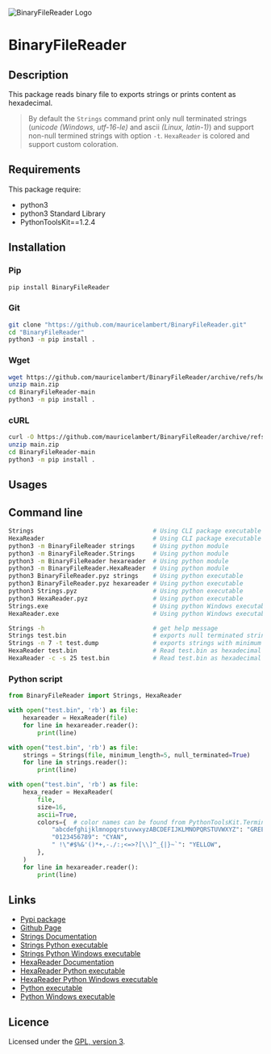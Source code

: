 ![BinaryFileReader Logo](https://mauricelambert.github.io/info/python/security/BinaryFileReader/small.png "BinaryFileReader logo")

# BinaryFileReader

## Description

This package reads binary file to exports strings or prints content as hexadecimal.

> By default the `Strings` command print only null terminated strings (*unicode (Windows, utf-16-le)* and ascii *(Linux, latin-1)*) and support non-null termined strings with option `-t`.
> `HexaReader` is colored and support custom coloration.

## Requirements

This package require:

 - python3
 - python3 Standard Library
 - PythonToolsKit==1.2.4

## Installation

### Pip

```bash
pip install BinaryFileReader
```

### Git

```bash
git clone "https://github.com/mauricelambert/BinaryFileReader.git"
cd "BinaryFileReader"
python3 -m pip install .
```

### Wget

```bash
wget https://github.com/mauricelambert/BinaryFileReader/archive/refs/heads/main.zip
unzip main.zip
cd BinaryFileReader-main
python3 -m pip install .
```

### cURL

```bash
curl -O https://github.com/mauricelambert/BinaryFileReader/archive/refs/heads/main.zip
unzip main.zip
cd BinaryFileReader-main
python3 -m pip install .
```

## Usages

## Command line

```bash
Strings                                 # Using CLI package executable
HexaReader                              # Using CLI package executable
python3 -m BinaryFileReader strings     # Using python module
python3 -m BinaryFileReader.Strings     # Using python module
python3 -m BinaryFileReader hexareader  # Using python module
python3 -m BinaryFileReader.HexaReader  # Using python module
python3 BinaryFileReader.pyz strings    # Using python executable
python3 BinaryFileReader.pyz hexareader # Using python executable
python3 Strings.pyz                     # Using python executable
python3 HexaReader.pyz                  # Using python executable
Strings.exe                             # Using python Windows executable
HexaReader.exe                          # Using python Windows executable

Strings -h                              # get help message
Strings test.bin                        # exports null terminated strings from test.bin
Strings -n 7 -t test.dump               # exports strings with minimum length of 7 characters
HexaReader test.bin                     # Read test.bin as hexadecimal and ascii printable
HexaReader -c -s 25 test.bin            # Read test.bin as hexadecimal and ascii printable without colors and with 25 characters by line
```

### Python script

```python
from BinaryFileReader import Strings, HexaReader

with open("test.bin", 'rb') as file:
    hexareader = HexaReader(file)
    for line in hexareader.reader():
        print(line)

with open("test.bin", 'rb') as file:
    strings = Strings(file, minimum_length=5, null_terminated=True)
    for line in strings.reader():
        print(line)

with open("test.bin", 'rb') as file:
    hexa_reader = HexaReader(
        file,
        size=16,
        ascii=True,
        colors={  # color names can be found from PythonToolsKit.Terminal.COLORS (BLACK, RED, GREEN, YELLOW, BLUE, MAGENTA, CYAN, GRAY)
            "abcdefghijklmnopqrstuvwxyzABCDEFIJKLMNOPQRSTUVWXYZ": "GREEN",
            "0123456789": "CYAN",
            " !\"#$%&'()*+,-./:;<=>?[\\]^_{|}~`": "YELLOW",
        },
    )
    for line in hexareader.reader():
        print(line)
```

## Links

 - [Pypi package](https://pypi.org/project/BinaryFileReader/)
 - [Github Page](https://github.com/mauricelambert/BinaryFileReader/)
 - [Strings Documentation](https://mauricelambert.github.io/info/python/security/BinaryFileReader/Strings.html)
 - [Strings Python executable](https://mauricelambert.github.io/info/python/security/BinaryFileReader/Strings.pyz)
 - [Strings Python Windows executable](https://mauricelambert.github.io/info/python/security/BinaryFileReader/Strings.exe)
 - [HexaReader Documentation](https://mauricelambert.github.io/info/python/security/BinaryFileReader/HexaReader.html)
 - [HexaReader Python executable](https://mauricelambert.github.io/info/python/security/BinaryFileReader/HexaReader.pyz)
 - [HexaReader Python Windows executable](https://mauricelambert.github.io/info/python/security/BinaryFileReader/HexaReader.exe)
 - [Python executable](https://mauricelambert.github.io/info/python/security/BinaryFileReader/BinaryFileReader.pyz)
 - [Python Windows executable](https://mauricelambert.github.io/info/python/security/BinaryFileReader/BinaryFileReader.exe)

## Licence

Licensed under the [GPL, version 3](https://www.gnu.org/licenses/).
